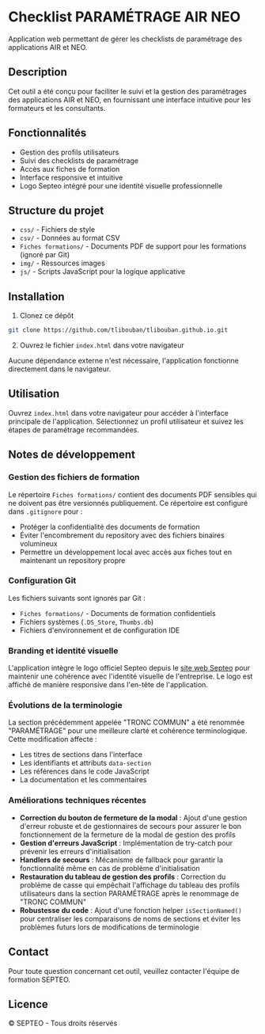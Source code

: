 # Checklist PARAMÉTRAGE AIR NEO

Application web permettant de gérer les checklists de paramétrage des applications AIR et NEO.

## Description

Cet outil a été conçu pour faciliter le suivi et la gestion des paramétrages des applications AIR et NEO, en fournissant une interface intuitive pour les formateurs et les consultants.

## Fonctionnalités

- Gestion des profils utilisateurs
- Suivi des checklists de paramétrage
- Accès aux fiches de formation
- Interface responsive et intuitive
- Logo Septeo intégré pour une identité visuelle professionnelle

## Structure du projet

- `css/` - Fichiers de style
- `csv/` - Données au format CSV
- `Fiches formations/` - Documents PDF de support pour les formations (ignoré par Git)
- `img/` - Ressources images
- `js/` - Scripts JavaScript pour la logique applicative

## Installation

1. Clonez ce dépôt

```bash
git clone https://github.com/tlibouban/tlibouban.github.io.git
```

2. Ouvrez le fichier `index.html` dans votre navigateur

Aucune dépendance externe n'est nécessaire, l'application fonctionne directement dans le navigateur.

## Utilisation

Ouvrez `index.html` dans votre navigateur pour accéder à l'interface principale de l'application. Sélectionnez un profil utilisateur et suivez les étapes de paramétrage recommandées.

## Notes de développement

### Gestion des fichiers de formation

Le répertoire `Fiches formations/` contient des documents PDF sensibles qui ne doivent pas être versionnés publiquement. Ce répertoire est configuré dans `.gitignore` pour :
- Protéger la confidentialité des documents de formation
- Éviter l'encombrement du repository avec des fichiers binaires volumineux
- Permettre un développement local avec accès aux fiches tout en maintenant un repository propre

### Configuration Git

Les fichiers suivants sont ignorés par Git :
- `Fiches formations/` - Documents de formation confidentiels
- Fichiers systèmes (`.DS_Store`, `Thumbs.db`)
- Fichiers d'environnement et de configuration IDE

### Branding et identité visuelle

L'application intègre le logo officiel Septeo depuis le [site web Septeo](https://www.septeo.com/fr) pour maintenir une cohérence avec l'identité visuelle de l'entreprise. Le logo est affiché de manière responsive dans l'en-tête de l'application.

### Évolutions de la terminologie

La section précédemment appelée "TRONC COMMUN" a été renommée "PARAMÉTRAGE" pour une meilleure clarté et cohérence terminologique. Cette modification affecte :
- Les titres de sections dans l'interface
- Les identifiants et attributs `data-section` 
- Les références dans le code JavaScript
- La documentation et les commentaires

### Améliorations techniques récentes

- **Correction du bouton de fermeture de la modal** : Ajout d'une gestion d'erreur robuste et de gestionnaires de secours pour assurer le bon fonctionnement de la fermeture de la modal de gestion des profils
- **Gestion d'erreurs JavaScript** : Implémentation de try-catch pour prévenir les erreurs d'initialisation
- **Handlers de secours** : Mécanisme de fallback pour garantir la fonctionnalité même en cas de problème d'initialisation
- **Restauration du tableau de gestion des profils** : Correction du problème de casse qui empêchait l'affichage du tableau des profils utilisateurs dans la section PARAMÉTRAGE après le renommage de "TRONC COMMUN"
- **Robustesse du code** : Ajout d'une fonction helper `isSectionNamed()` pour centraliser les comparaisons de noms de sections et éviter les problèmes futurs lors de modifications de terminologie

## Contact

Pour toute question concernant cet outil, veuillez contacter l'équipe de formation SEPTEO.

## Licence

© SEPTEO - Tous droits réservés
